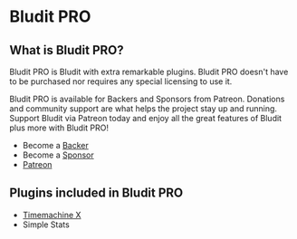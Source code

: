 # Bludit PRO
<!-- position: 100 -->

## What is Bludit PRO?
Bludit PRO is Bludit with extra remarkable plugins. Bludit PRO doesn't have to be purchased nor requires any special licensing to use it.

Bludit PRO is available for Backers and Sponsors from Patreon. Donations and community support are what helps the project stay up and running. Support Bludit via Patreon today and enjoy all the great features of Bludit plus more with Bludit PRO!

- Become a [Backer](https://www.patreon.com/bePatron?c=921115&rid=2458859)
- Become a [Sponsor](https://www.patreon.com/bePatron?c=921115&rid=2458860)
- [Patreon](https://www.patreon.com/bludit)

## Plugins included in Bludit PRO
- [Timemachine X](https://docs.bludit.com/en/bludit-pro/timemachine)
- Simple Stats